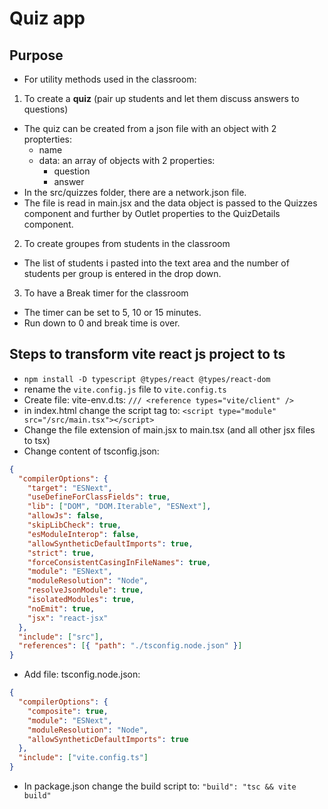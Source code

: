 # Quiz app
## Purpose
- For utility methods used in the classroom:
1. To create a **quiz** (pair up students and let them discuss answers to questions)
  - The quiz can be created from a json file with an object with 2 propterties:
    - name
    - data: an array of objects with 2 properties:
      - question
      - answer
  - In the src/quizzes folder, there are a network.json file.
  - The file is read in main.jsx and the data object is passed to the Quizzes component and further by Outlet properties to the QuizDetails component.
2. To create groupes from students in the classroom
  - The list of students i pasted into the text area and the number of students per group is entered in the drop down.
3. To have a Break timer for the classroom
  - The timer can be set to 5, 10 or 15 minutes.
  - Run down to 0 and break time is over.

## Steps to transform vite react js project to ts
- `npm install -D typescript @types/react @types/react-dom`
- rename the `vite.config.js` file to `vite.config.ts`
- Create file: vite-env.d.ts: `/// <reference types="vite/client" />`
- in index.html change the script tag to: `<script type="module" src="/src/main.tsx"></script>`
- Change the file extension of main.jsx to main.tsx (and all other jsx files to tsx)
- Change content of tsconfig.json:
```json
{
  "compilerOptions": {
    "target": "ESNext",
    "useDefineForClassFields": true,
    "lib": ["DOM", "DOM.Iterable", "ESNext"],
    "allowJs": false,
    "skipLibCheck": true,
    "esModuleInterop": false,
    "allowSyntheticDefaultImports": true,
    "strict": true,
    "forceConsistentCasingInFileNames": true,
    "module": "ESNext",
    "moduleResolution": "Node",
    "resolveJsonModule": true,
    "isolatedModules": true,
    "noEmit": true,
    "jsx": "react-jsx"
  },
  "include": ["src"],
  "references": [{ "path": "./tsconfig.node.json" }]
}
```
- Add file: tsconfig.node.json:
```json
{
  "compilerOptions": {
    "composite": true,
    "module": "ESNext",
    "moduleResolution": "Node",
    "allowSyntheticDefaultImports": true
  },
  "include": ["vite.config.ts"]
}
```
- In package.json change the build script to: `"build": "tsc && vite build"`
